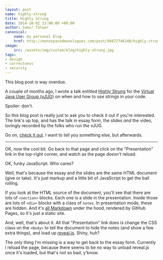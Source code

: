 ```yaml
---
layout: post
name: highly-strung
title: Highly Strung
date: 2014-10-02 13:00:00 +00:00
author: Samir Talwar
canonical:
    name: my personal blog
    href: http://monospacedmonologues.com/post/98472746240/highly-strung
image:
    src: /assets/img/custom/blog/highly-strung.jpg
tags:
- design
- correctness
- security
---
```


This blog post is way overdue.

A couple of months ago, I wrote a talk entitled [Highly Strung][] for the [Virtual Java User Group (vJUG)][Virtual Java User Group] on when and how to use strings in your code.

Spoiler: don't.

So this blog post is really just to ask you to check it out if you're interested. The link's up top, and has the talk in essay form, the slides *and* the video, lovingly recorded by the folks who run the vJUG.

Go on, [check it out][Highly Strung]. I want to tell you something else, but afterwards.

---

OK, now the cool bit. Go back to that page and click on the "Presentation" link in the top-right corner, and watch as the page *doesn't* reload.

OK, funky JavaScript. Who cares?

Well, that's because the essay and the slides are the same HTML document (give or take). It's just markup and a little bit of JavaScript to get the ball rolling.

If you look at the HTML source of the document, you'll see that there are lots of `<section>` blocks. Each one is a slide in the presentation. Inside those are lots of `<div>` blocks with a class of `notes`. In presentation mode, these are hidden. And it's [all Markdown][index.md] under the hood, rendered by GitHub Pages, so it's just a static site.

And, well, that's about it. All that "Presentation" link does is change the CSS class on the `<body>` to tell the document to hide the notes (and show a few extra things), and load up [reveal.js][]. Shiny, huh?

The only thing I'm missing is a way to get back to the essay form. Currently I reload the page, because there seems to be no way to unload reveal.js once it's loaded, but that's not so bad, y'know.

[Highly Strung]: http://samirtalwar.github.io/talks/highly-strung.html
[index.md]: https://github.com/SamirTalwar/talks/blob/gh-pages/index.md

[Virtual Java User Group]: http://virtualjug.com/
[reveal.js]: https://github.com/hakimel/reveal.js
